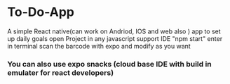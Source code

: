# To-Do-App
A simple React native(can work on Andriod, IOS and web also ) app to set up daily goals
open Project in any javascript support IDE
"npm start" enter in terminal
scan the barcode with expo and modify as you want

### You can also use expo snacks (cloud base IDE with build in emulater for react developers)
